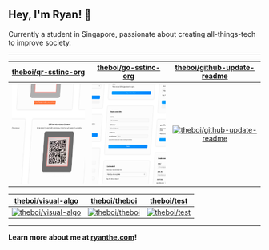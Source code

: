 ## Hey, I'm Ryan! 👋

Currently a student in Singapore, passionate about creating all-things-tech to improve society.

---

| [theboi/qr-sstinc-org](https://github.com/theboi/qr-sstinc-org) | [theboi/go-sstinc-org](https://github.com/theboi/go-sstinc-org) | [theboi/github-update-readme](https://github.com/theboi/github-update-readme) |
| :-: | :-: | :-: |
| <a href="https://github.com/theboi/qr-sstinc-org"><img src="https://github.com/theboi/qr-sstinc-org/raw/master/DISPLAY.jpg" alt="theboi/qr-sstinc-org" title="theboi/qr-sstinc-org" width="200" height="200"></a> | <a href="https://github.com/theboi/go-sstinc-org"><img src="https://github.com/theboi/go-sstinc-org/raw/master/DISPLAY.jpg" alt="theboi/go-sstinc-org" title="theboi/go-sstinc-org" width="200" height="200"></a> | <a href="https://github.com/theboi/github-update-readme"><img src="https://github.com/theboi/github-update-readme/raw/master/DISPLAY.jpg" alt="theboi/github-update-readme" title="theboi/github-update-readme" width="200" height="200"></a> |

| [theboi/visual-algo](https://github.com/theboi/visual-algo) | [theboi/theboi](https://github.com/theboi/theboi) | [theboi/test](https://github.com/theboi/test) |
| :-: | :-: | :-: |
| <a href="https://github.com/theboi/visual-algo"><img src="https://github.com/theboi/theboi/raw/master/DISPLAY.jpg" alt="theboi/visual-algo" title="theboi/visual-algo" width="200" height="200"></a> | <a href="https://github.com/theboi/theboi"><img src="https://github.com/theboi/theboi/raw/master/DISPLAY.jpg" alt="theboi/theboi" title="theboi/theboi" width="200" height="200"></a> | <a href="https://github.com/theboi/test"><img src="https://github.com/theboi/theboi/raw/master/DISPLAY.jpg" alt="theboi/test" title="theboi/test" width="200" height="200"></a> |



---

**Learn more about me at [ryanthe.com](https://www.ryanthe.com)!**